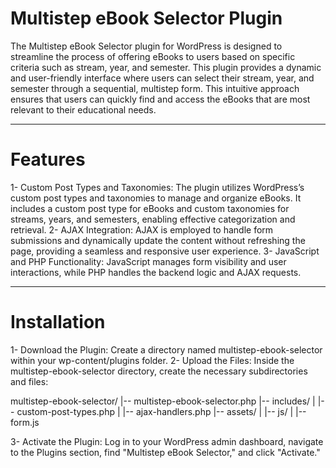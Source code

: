 <h1>Multistep eBook Selector Plugin</h1>

The Multistep eBook Selector plugin for WordPress is designed to streamline the process of offering eBooks to users based on specific criteria such as stream, year, and semester. This plugin provides a dynamic and user-friendly interface where users can select their stream, year, and semester through a sequential, multistep form. This intuitive approach ensures that users can quickly find and access the eBooks that are most relevant to their educational needs.

<hr>
<h1>Features</h1>

1- Custom Post Types and Taxonomies: The plugin utilizes WordPress’s custom post types and taxonomies to manage and organize eBooks. It includes a custom post type for eBooks and custom taxonomies for streams, years, and semesters, enabling effective categorization and retrieval.
2- AJAX Integration: AJAX is employed to handle form submissions and dynamically update the content without refreshing the page, providing a seamless and responsive user experience.
3- JavaScript and PHP Functionality: JavaScript manages form visibility and user interactions, while PHP handles the backend logic and AJAX requests.

<hr>
<h1>Installation</h1>

1- Download the Plugin: Create a directory named multistep-ebook-selector within your wp-content/plugins folder.
2- Upload the Files: Inside the multistep-ebook-selector directory, create the necessary subdirectories and files:

multistep-ebook-selector/
|-- multistep-ebook-selector.php
|-- includes/
|   |-- custom-post-types.php
|   |-- ajax-handlers.php
|-- assets/
|   |-- js/
|       |-- form.js

3- Activate the Plugin: Log in to your WordPress admin dashboard, navigate to the Plugins section, find "Multistep eBook Selector," and click "Activate."

